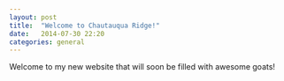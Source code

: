 ```yaml
---
layout: post
title:  "Welcome to Chautauqua Ridge!"
date:   2014-07-30 22:20
categories: general
---
```


Welcome to my new website that will soon be filled with awesome goats!
